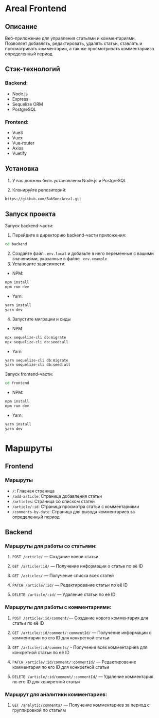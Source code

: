 # Areal Frontend

## Описание

Веб-приложение для управления статьями и комментариями. Позволяет добавлять, редактировать, удалять статьи, ставлять и просматривать комментарии, а так же просмотривать комментарииза определенный период

## Стэк-технологий

### Backend:

- Node.js
- Express
- Sequelize ORM
- PostgreSQL

### Frontend:

- Vue3
- Vuex
- Vue-router
- Axios
- Vuetify

## Установка

1. У вас должны быть установлены Node.js и PostgreSQL

1. Клонируйте репозиторий:

```bash
https://github.com/BakSnn/Areal.git
```

## Запуск проекта

Запуск backend-части:

1. Перейдите в директорию backend-части приложения:

```bash
cd backend
```

2. Создайте файл `.env.local` и добавьте в него переменные с вашими значениями, указанные в файле `.env.example`
3. Установите зависимости:

- NPM:

```bash
npm install
npm run dev

```

- Yarn:

```bash
yarn install
yarn dev
```

4. Запустите миграции и сиды

- NPM

```bash
npx sequelize-cli db:migrate
npx sequelize-cli db:seed:all
```

- Yarn

```bash
yarn sequelize-cli db:migrate
yarn sequelize-cli db:seed:all
```

Запуск frontend-части:

```bash
cd frontend
```

- NPM:

```bash
npm install
npm run dev
```

- Yarn:

```bash
yarn install
yarn dev
```

# Маршруты

## Frontend

### Маршруты

- `/`: Главная страница
- `/add-article`: Страница добавления статьи
- `/articles`: Страница со списком статей
- `/article/:id`: Страница просмотра статьи с комментариями
- `/comments-by-date`: Страница для вывода комментариев за определенный период

## Backend

### Маршруты для работы со статьями:

1. `POST /article/` — Создание новой статьи

2. `GET /article/:id/` — Получение информации о статье по её ID

3. `GET /articles/` — Получение списка всех статей

4. `PATCH /article/:id/` — Редактирование статьи по её ID

5. `DELETE /article/:id/` — Удаление статьи по её ID

### Маршруты для работы с комментариями:

1. `POST /article/:id/comment/`— Создание нового комментария для статьи по её ID

2. `GET /article/:id/comment/:commentId/` — Получение информации о комментарии по его ID для конкретной статьи

3. `GET /article/:id/comments/` - Получение всех комментариев для конкретной статьи по её ID

4. `PATCH /article/:id/comment/:commentId/` — Редактирование комментария по его ID для конкретной статьи

5. `DELETE /article/:id/comment/:commentId/` — Удаление комментария по его ID для конкретной статьи

### Маршрут для аналитики комментариев:

1. `GET /analytic/comments/` — Получение комментариев за период с группировкой по статьям
